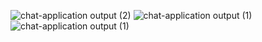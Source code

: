 ![chat-application output (2)](https://user-images.githubusercontent.com/63076422/224519421-12f114ae-d5f4-4c00-ad1a-bdf3ed84e744.png)
![chat-application output (1)](https://user-images.githubusercontent.com/63076422/224519424-4c807f5b-e4c4-43fe-8e42-719ee6ddfc75.png)
![chat-application output (1)](https://user-images.githubusercontent.com/63076422/224519426-1cda8a1d-87db-4734-b9ad-708b8b913f02.jpg)
